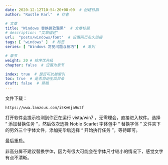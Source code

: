 ```yaml
---
date: 2020-12-12T10:54:20+08:00  # 创建日期
author: "Rustle Karl"  # 作者

# 文章
title: "Windows 替换微软雅黑"  # 文章标题
# description: "文章描述"
url:  "posts/windows/font"  # 设置网页永久链接
tags: [ "windows" ]  # 标签
series: [ "Windows 常见问题与技巧"]  # 系列

# 章节
weight: 20 # 排序优先级
chapter: false  # 设置为章节

index: true  # 是否可以被索引
toc: true  # 是否自动生成目录
draft: false  # 草稿
---
```


文件下载：

```url
https://wwa.lanzous.com/i5Kv6ja9u2f
```

打开软件会提示检测到你正在运行 vista/win7 ，无需理会，直接进入软件。选择 “ 添加替换任务 ”，然后依次选择 Noble Scarlet 字体包中 “ 替换字体 ” 文件夹下的另外三个字体文件，添加完毕后选择 “ 开始执行任务 ”，等待即可。

最后重启。

非高分屏不建议替换字体，因为有很大可能会在字体尺寸较小的情况下，感觉文字有点不清晰。
